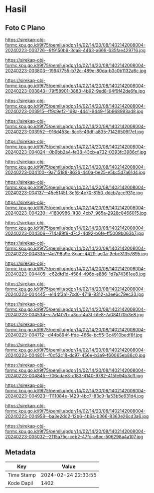 # Hasil

## Foto C Plano

https://sirekap-obj-formc.kpu.go.id/9f75/pemilu/pdpr/14/02/14/20/08/1402142008004-20240223-003726--9f9150b9-3da8-4463-a669-635fae429716.jpg

https://sirekap-obj-formc.kpu.go.id/9f75/pemilu/pdpr/14/02/14/20/08/1402142008004-20240223-003803--19947755-b72c-489e-80da-b3c0b1132a6c.jpg

https://sirekap-obj-formc.kpu.go.id/9f75/pemilu/pdpr/14/02/14/20/08/1402142008004-20240223-003843--79f58901-3883-4b92-9ed8-94f9f42de6fe.jpg

https://sirekap-obj-formc.kpu.go.id/9f75/pemilu/pdpr/14/02/14/20/08/1402142008004-20240223-003915--ff9c9ef2-168a-4441-9449-15b968993ad8.jpg

https://sirekap-obj-formc.kpu.go.id/9f75/pemilu/pdpr/14/02/14/20/08/1402142008004-20240223-003952--916d453e-8cc5-49df-a835-71426509f7ef.jpg

https://sirekap-obj-formc.kpu.go.id/9f75/pemilu/pdpr/14/02/14/20/08/1402142008004-20240223-004024--0b9bb2a4-fe38-43cb-a732-0393fc3986cf.jpg

https://sirekap-obj-formc.kpu.go.id/9f75/pemilu/pdpr/14/02/14/20/08/1402142008004-20240223-004100--9a715188-8636-440a-be25-e5bc5d7a61d4.jpg

https://sirekap-obj-formc.kpu.go.id/9f75/pemilu/pdpr/14/02/14/20/08/1402142008004-20240223-004137--45e5145f-8ef6-4e70-8150-ddcb7ace931e.jpg

https://sirekap-obj-formc.kpu.go.id/9f75/pemilu/pdpr/14/02/14/20/08/1402142008004-20240223-004230--41800986-1f38-4cb7-965a-2928c0466015.jpg

https://sirekap-obj-formc.kpu.go.id/9f75/pemilu/pdpr/14/02/14/20/08/1402142008004-20240223-004306--714a89f9-d7c2-4d92-b6fe-ff5009b063b7.jpg

https://sirekap-obj-formc.kpu.go.id/9f75/pemilu/pdpr/14/02/14/20/08/1402142008004-20240223-004335--4d798a9e-8dae-4429-ac0a-3ebc31357895.jpg

https://sirekap-obj-formc.kpu.go.id/9f75/pemilu/pdpr/14/02/14/20/08/1402142008004-20240223-004405--c62dfd1d-4584-496b-a886-1d7a74361ee8.jpg

https://sirekap-obj-formc.kpu.go.id/9f75/pemilu/pdpr/14/02/14/20/08/1402142008004-20240223-004445--e144f3a1-7cd0-4719-8312-a3ee6c79ec33.jpg

https://sirekap-obj-formc.kpu.go.id/9f75/pemilu/pdpr/14/02/14/20/08/1402142008004-20240223-004534--c7a1407b-a3ca-4a3f-bfe8-7a084170b3e8.jpg

https://sirekap-obj-formc.kpu.go.id/9f75/pemilu/pdpr/14/02/14/20/08/1402142008004-20240223-004712--d44b894f-ffde-466e-bc55-3c4910bedf8f.jpg

https://sirekap-obj-formc.kpu.go.id/9f75/pemilu/pdpr/14/02/14/20/08/1402142008004-20240223-004801--f0c52c18-dc97-456e-b3a9-f60065eb88c0.jpg

https://sirekap-obj-formc.kpu.go.id/9f75/pemilu/pdpr/14/02/14/20/08/1402142008004-20240223-004845--706cdae3-c183-4140-9782-415fe94b3cff.jpg

https://sirekap-obj-formc.kpu.go.id/9f75/pemilu/pdpr/14/02/14/20/08/1402142008004-20240223-004923--1111084e-1429-4bc7-83c9-1a53b5e631d4.jpg

https://sirekap-obj-formc.kpu.go.id/9f75/pemilu/pdpr/14/02/14/20/08/1402142008004-20240223-004958--ba3e2dd2-12b6-4b6a-b366-8363e26cd3a6.jpg

https://sirekap-obj-formc.kpu.go.id/9f75/pemilu/pdpr/14/02/14/20/08/1402142008004-20240223-005032--2115a75c-ceb2-47fc-a8ec-506298a4a107.jpg


## Metadata

| Key        | Value               |
| ---------- | ------------------- |
| Time Stamp | 2024-02-24 22:33:55 |
| Kode Dapil | 1402                |



